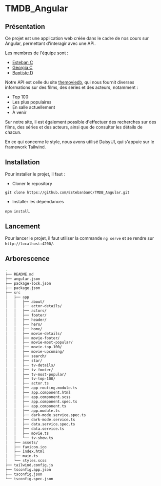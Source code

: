 # TMDB_Angular

## Présentation

Ce projet est une application web créée dans le cadre de nos cours sur Angular, permettant d'interagir avec une API.

Les membres de l'équipe sont :

- [Esteban C](https://github.com/EstebanbanC)
- [Georgia C](https://github.com/georgiaclemencon)
- [Baptiste D](https://github.com/Brazok)

Notre API est celle du site [themoviedb](https://developer.themoviedb.org/), qui nous fournit diverses informations sur des films, des séries et des acteurs, notamment :

- Top 100
- Les plus populaires
- En salle actuellement
- À venir

Sur notre site, il est également possible d'effectuer des recherches sur des films, des séries et des acteurs, ainsi que de consulter les détails de chacun.

En ce qui concerne le style, nous avons utilisé DaisyUI, qui s'appuie sur le framework Tailwind.

## Installation

Pour installer le projet, il faut :

- Cloner le repository 

`git clone https://github.com/EstebanbanC/TMDB_Angular.git`

- Installer les dépendances  

`npm install`.

## Lancement

Pour lancer le projet, il faut utiliser la commande `ng serve` et se rendre sur `http://localhost:4200/`.

## Arborescence

```bash
.
├── README.md
├── angular.json
├── package-lock.json
├── package.json
├── src
│   ├── app
│   │   ├── about/
│   │   ├── actor-details/
│   │   ├── actors/
│   │   ├── footer/
│   │   ├── header/
│   │   ├── hero/
│   │   ├── home/
│   │   ├── movie-details/
│   │   ├── movie-footer/
│   │   ├── movie-most-popular/
│   │   ├── movie-top-100/
│   │   ├── movie-upcoming/
│   │   ├── search/
│   │   ├── star/
│   │   ├── tv-details/
│   │   ├── tv-footer/
│   │   ├── tv-most-popular/
│   │   ├── tv-top-100/
│   │   ├── actor.ts
│   │   ├── app-routing.module.ts
│   │   ├── app.component.html
│   │   ├── app.component.scss
│   │   ├── app.component.spec.ts
│   │   ├── app.component.ts
│   │   ├── app.module.ts
│   │   ├── dark-mode.service.spec.ts
│   │   ├── dark-mode.service.ts
│   │   ├── data.service.spec.ts
│   │   ├── data.service.ts
│   │   ├── movie.ts
│   │   └── tv-show.ts
│   ├── assets/
│   ├── favicon.ico
│   ├── index.html
│   ├── main.ts
│   └── styles.scss
├── tailwind.config.js
├── tsconfig.app.json
├── tsconfig.json
└── tsconfig.spec.json
``` 

